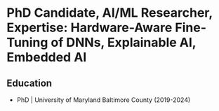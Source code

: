 # PhD Candidate, AI/ML Researcher, Expertise: Hardware-Aware Fine-Tuning of DNNs, Explainable AI, Embedded AI
## Education
- PhD | University of Maryland Baltimore County (2019-2024)
